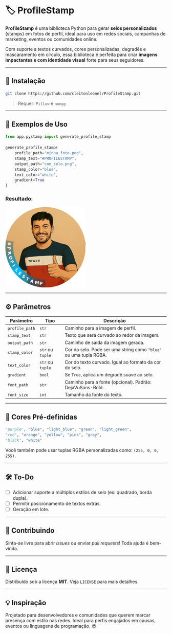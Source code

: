 # 🏷️ ProfileStamp

**ProfileStamp** é uma biblioteca Python para gerar **selos personalizados** (stamps) em fotos de perfil, ideal para uso em redes sociais, campanhas de marketing, eventos ou comunidades online.

Com suporte a textos curvados, cores personalizadas, degradês e mascaramento em círculo, essa biblioteca é perfeita para criar **imagens impactantes e com identidade visual** forte para seus seguidores.

---

## 🚀 Instalação

```bash
git clone https://github.com/cleitonleonel/ProfileStamp.git
```

> Requer: `Pillow` e `numpy`

---

## 🎨 Exemplos de Uso

```python
from app.pystamp import generate_profile_stamp

generate_profile_stamp(
    profile_path="minha_foto.png",
    stamp_text="#PROFILESTAMP",
    output_path="com_selo.png",
    stamp_color="blue",
    text_color="white",
    gradient=True
)
```

### Resultado:

<img src="/src/img/stamp.png" width="250">

---

## ⚙️ Parâmetros

| Parâmetro      | Tipo     | Descrição                                                                 |
|----------------|----------|---------------------------------------------------------------------------|
| `profile_path` | `str`    | Caminho para a imagem de perfil.                                          |
| `stamp_text`   | `str`    | Texto que será curvado ao redor da imagem.                                |
| `output_path`  | `str`    | Caminho de saída da imagem gerada.                                        |
| `stamp_color`  | `str` ou `tuple` | Cor do selo. Pode ser uma string como `"blue"` ou uma tupla RGBA.        |
| `text_color`   | `str` ou `tuple` | Cor do texto curvado. Igual ao formato da cor do selo.                   |
| `gradient`     | `bool`   | Se `True`, aplica um degradê suave ao selo.                               |
| `font_path`    | `str`    | Caminho para a fonte (opcional). Padrão: DejaVuSans-Bold.                 |
| `font_size`    | `int`    | Tamanho da fonte do texto.                                                |

---

## 🧩 Cores Pré-definidas

```python
"purple", "blue", "light_blue", "green", "light_green",
"red", "orange", "yellow", "pink", "gray",
"black", "white"
```

Você também pode usar tuplas RGBA personalizadas como: `(255, 0, 0, 255)`.

---

## 🛠️ To-Do

- [ ] Adicionar suporte a múltiplos estilos de selo (ex: quadrado, borda dupla).
- [ ] Permitir posicionamento de textos extras.
- [ ] Geração em lote.

---

## 🤝 Contribuindo

Sinta-se livre para abrir *issues* ou enviar *pull requests*! Toda ajuda é bem-vinda.

---

## 📄 Licença

Distribuído sob a licença **MIT**. Veja `LICENSE` para mais detalhes.

---

## 💡 Inspiração

Projetado para desenvolvedores e comunidades que querem marcar presença com estilo nas redes. Ideal para perfis engajados em causas, eventos ou linguagens de programação. 😉
